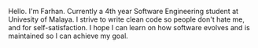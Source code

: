 Hello. I'm Farhan. Currently a 4th year Software Engineering student at Univesity of Malaya.
I strive to write clean code so people don't hate me, and for self-satisfaction. 
I hope I can learn on how software evolves and is maintained so I can achieve my goal.

<!--
**4peng/4peng** is a ✨ _special_ ✨ repository because its `README.md` (this file) appears on your GitHub profile.

Here are some ideas to get you started:

- 🔭 I’m currently working on ...
- 🌱 I’m currently learning ...
- 👯 I’m looking to collaborate on ...
- 🤔 I’m looking for help with ...
- 💬 Ask me about ...
- 📫 How to reach me: ...
- 😄 Pronouns: ...
- ⚡ Fun fact: ...
-->
